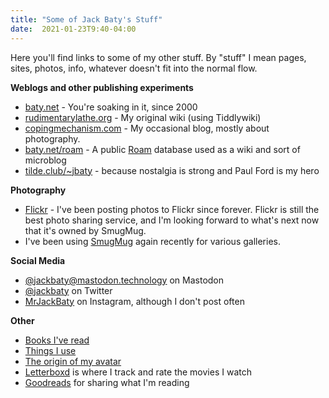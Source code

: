 ```yaml
---
title: "Some of Jack Baty's Stuff"
date:  2021-01-23T9:40-04:00
---
```


Here you'll find links to some of my other stuff. By "stuff" I mean pages, sites, photos, info, whatever doesn't fit into the normal flow.


**Weblogs and other publishing experiments**

- [baty.net](https://baty.net/) - You're soaking in it, since 2000
- [rudimentarylathe.org](https://rudimentarylathe.wiki/) - My original wiki (using Tiddlywiki)
- [copingmechanism.com](https://copingmechanism.com/) - My occasional blog, mostly about photography.
- [baty.net/roam](https://baty.net/roam) - A public
  [Roam](https://roamresearch.com) database used as a wiki and sort of microblog
- [tilde.club/~jbaty](https://tilde.club/~jbaty) - because nostalgia is strong
  and Paul Ford is my hero

**Photography**

- [Flickr](https://flickr.com/photos/jbaty) - I've been posting photos to Flickr
  since forever. Flickr is still the best photo sharing service, and I'm
  looking forward to what's next now that it's owned by SmugMug.
- I've been using [SmugMug](https://jackbaty.smugmug.com) again recently for
  various galleries.


**Social Media**

- [@jackbaty@mastodon.technology](https://mastodon.technology/@jackbaty) on Mastodon
- [@jackbaty](https://twitter.com/jackbaty) on Twitter
- [MrJackBaty](https://instagram.com/mrjackbaty) on Instagram, although I don't post often

**Other**

- [Books I've read](https://rudimentarylathe.org/#Books)
- [Things I use](/lifestack)
- [The origin of my avatar](/avatar/)
- [Letterboxd](https://letterboxd.com/jackbaty) is where I track and rate the movies I watch
- [Goodreads](https://goodreads.com/jackbaty) for sharing what I'm reading


